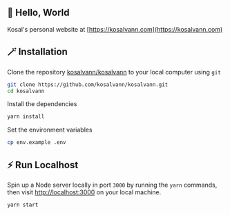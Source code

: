 
## 👋 Hello, World

Kosal's personal website at [https://kosalvann.com](https://kosalvann.com)


## 🪄 Installation

Clone the repository [kosalvann/kosalvann](https://github.com/kosalvann/kosalvann.git) to your local computer using `git`

```bash
git clone https://github.com/kosalvann/kosalvann.git
cd kosalvann
```

Install the dependencies
```bash
yarn install
```

Set the environment variables

```bash
cp env.example .env
```

## ⚡️ Run Localhost

Spin up a Node server locally in port `3000` by running the `yarn` commands, then visit [http://localhost:3000](http://localhost:3000/) on your local machine.

```bash
yarn start
```